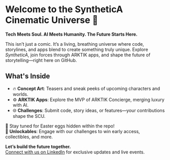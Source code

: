# Welcome to the SyntheticA Cinematic Universe 🌌
**Tech Meets Soul. AI Meets Humanity. The Future Starts Here.**

This isn’t just a comic. It’s a living, breathing universe where code, storylines, and apps blend to create something truly unique. Explore *SyntheticA*, join forces through ARKTIK apps, and shape the future of storytelling—right here on GitHub.

## What's Inside  
- 🔥 **Concept Art**: Teasers and sneak peeks of upcoming characters and worlds.
- ⚙️ **ARKTIK Apps**: Explore the MVP of ARKTIK Concierge, merging luxury with AI.
- 🌐 **Challenges**: Submit code, story ideas, or features—your contributions shape the SCU.

🚀 Stay tuned for Easter eggs hidden within the repo!  
🎁 **Unlockables**: Engage with our challenges to win early access, collectibles, and more.  

**Let’s build the future together.**  
[Connect with us on LinkedIn](https://www.linkedin.com/in/j-michael-morris-9b3851326) for exclusive updates and live events.
